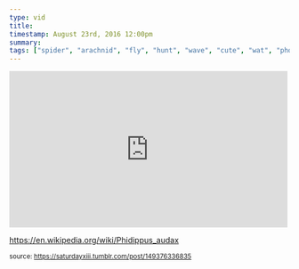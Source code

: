 ```yaml
---
type: vid
title: 
timestamp: August 23rd, 2016 12:00pm
summary: 
tags: ["spider", "arachnid", "fly", "hunt", "wave", "cute", "wat", "photography"]
---
```

<iframe width="500" height="281"  id="youtube_iframe" src="https://www.youtube.com/embed/SKNOpYkJhsQ?feature=oembed&amp;enablejsapi=1&amp;origin=http://safe.txmblr.com&amp;wmode=opaque" frameborder="0" allow="accelerometer; autoplay; clipboard-write; encrypted-media; gyroscope; picture-in-picture" allowfullscreen></iframe>                    
                                            
<a href="https://en.wikipedia.org/wiki/Phidippus_audax" target="_blank">https://en.wikipedia.org/wiki/Phidippus_audax</a><br/>
 
                                                    
<small>source: https://saturdayxiii.tumblr.com/post/149376336835</small>